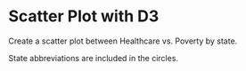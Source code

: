 # Scatter Plot with D3

Create a scatter plot between Healthcare vs. Poverty by state. 

State abbreviations are included in the circles.
